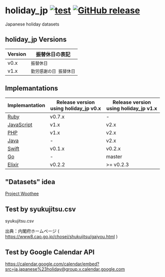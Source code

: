 # holiday_jp [![test](https://github.com/holiday-jp/holiday_jp/workflows/test/badge.svg)](https://github.com/holiday-jp/holiday_jp/actions) [![GitHub release](https://img.shields.io/github/release/holiday-jp/holiday_jp.svg)](https://github.com/holiday-jp/holiday_jp/releases)

Japanese holiday datasets

## holiday_jp Versions

| Version | 振替休日の表記 |
| --- | --- |
| v0.x | `振替休日` |
| v1.x | `勤労感謝の日 振替休日` |

## Implemantations

| Implemantation | Release version using holiday_jp v0.x | Release version using holiday_jp v1.x |
| --- | --- | --- |
| [Ruby](https://github.com/holiday-jp/holiday_jp-ruby) | v0.7.x | - |
| [JavaScript](https://github.com/holiday-jp/holiday_jp-js) | v1.x | v2.x |
| [PHP](https://github.com/holiday-jp/holiday_jp-php) | v1.x | v2.x |
| [Java](https://github.com/holiday-jp/holiday_jp-java) | - | v2.x |
| [Swift](https://github.com/holiday-jp/holiday_jp-swift) | v0.1.x | v0.2.x |
| [Go](https://github.com/holiday-jp/holiday_jp-go) | - | master |
| [Elixir](https://github.com/holiday-jp/holiday_jp-elixir) | v0.2.2 | >= v0.2.3 |

## "Datasets" idea

[Project Woothee](https://woothee.github.io/)

## Test by syukujitsu.csv

syukujitsu.csv

出典：内閣府ホームページ ( https://www8.cao.go.jp/chosei/shukujitsu/gaiyou.html )

## Test by Google Calendar API

https://calendar.google.com/calendar/embed?src=ja.japanese%23holiday@group.v.calendar.google.com
